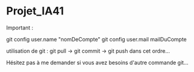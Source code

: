 # Projet_IA41

Important :

git config user.name "nomDeCompte"
git config user.mail mailDuCompte

utilisation de git : git pull -> git commit -> git push dans cet ordre...

Hésitez pas à me demander si vous avez besoins d'autre commande git...
